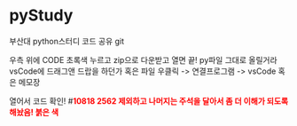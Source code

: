 # pyStudy
부산대 python스터디 코드 공유 git

우측 위에 CODE 초록색 누르고 zip으로 다운받고 열면 끝!
py파일 그대로 올릴거라
vsCode에 드래그앤 드랍을 하던가
혹은
파일 우클릭 -> 연결프로그램 -> vsCode 혹은 메모장

열어서 코드 확인!
#<span style="color:red"><b>10818 2562 제외하고 나머지는 주석을 달아서 좀 더 이해가 되도록 해놨음!</span>
<span style="color:red">붉은 색</span>
